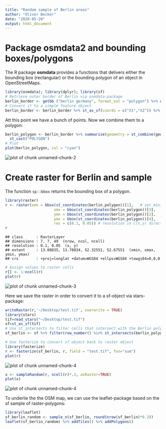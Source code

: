 ```yaml
---
title: "Random sample of Berlin areas"
author: "Oliver Becker"
date: "2020-05-20"
output: html_document
---
```




# Package osmdata2 and bounding boxes/polygons

The R package **osmdata** provides a functions that delivers either the bounding box (rectangular) or the bounding polygon of an object in OpenStreetMaps.


```r
library(osmdata); library(dplyr); library(sf)
# Retrieve outer border of Berlin via osmdata-package
berlin_border <- getbb ("berlin germany", format_out = "polygon") %>% data.frame()
# Convert it to a simple feature object
berlin_border <- berlin_border %>% st_as_sf(coords = c("X1","X2")) %>% st_set_crs(4326)
```

Att this point we have a bunch of points. Now we combine them to a polygon:

```r
berlin_polygon <- berlin_border %>% summarise(geometry = st_combine(geometry)) %>% 
  st_cast("POLYGON")
# Plot
plot(berlin_polygon, col = "cyan")
```

<img src="figure/unnamed-chunk-2-1.png" title="plot of chunk unnamed-chunk-2" alt="plot of chunk unnamed-chunk-2" style="display: block; margin: auto;" />

# Create raster for Berlin and sample

The function `sp::bbox` returns the bounding box of a polygon.


```r
library(raster)
r <- raster(xmn = bbox(st_coordinates(berlin_polygon))[1],   # set minimum x coordinate
                      xmx = bbox(st_coordinates(berlin_polygon))[3],    # set maximum x coordinate
                      ymn = bbox(st_coordinates(berlin_polygon))[2],     # set minimum y coordinate
                      ymx = bbox(st_coordinates(berlin_polygon))[4],     # set maximum y coordinate
                      res = c(0.1, 0.05)) # resolution in c(x,y) direction
r
```

```
## class      : RasterLayer 
## dimensions : 7, 7, 49  (nrow, ncol, ncell)
## resolution : 0.1, 0.05  (x, y)
## extent     : 13.08835, 13.78834, 52.32551, 52.67551  (xmin, xmax, ymin, ymax)
## crs        : +proj=longlat +datum=WGS84 +ellps=WGS84 +towgs84=0,0,0
```

```r
# Assign values to raster cells
r[] <- 1:ncell(r)
plot(r)
```

<img src="figure/unnamed-chunk-3-1.png" title="plot of chunk unnamed-chunk-3" alt="plot of chunk unnamed-chunk-3" style="display: block; margin: auto;" />

Here we save the raster in order to convert it to a sf-object via stars-package:

```r
writeRaster(r,'~/Desktop/test.tif', overwrite = TRUE)
library(stars)
tif=read_stars("~/Desktop/test.tif")
sf=st_as_sf(tif)
# Use st_intersects to filter cells that intersect with the Berlin polygon
sf_berlin <- sf %>% filter(row_number() %in% st_intersects(berlin_polygon, sf)[[1]])

# Use fasterize to convert sf object back to raster object
library(fasterize)
r <- fasterize(sf_berlin, r, field = "test.tif", fun="sum")
plot(r)
```

<img src="figure/unnamed-chunk-4-1.png" title="plot of chunk unnamed-chunk-4" alt="plot of chunk unnamed-chunk-4" style="display: block; margin: auto;" />

```r
x <- sampleRandom(r, ncell(r)*.3, asRaster=TRUE)
plot(x)
```

<img src="figure/unnamed-chunk-4-2.png" title="plot of chunk unnamed-chunk-4" alt="plot of chunk unnamed-chunk-4" style="display: block; margin: auto;" />

To underlie the the OSM map, we can use the leaflet-package based on the sf sample of raster-polygons:

```r
library(leaflet)
sf_berlin_random <- sample_n(sf_berlin, round(nrow(sf_berlin)*0.3))
leaflet(sf_berlin_random) %>% addTiles() %>% addPolygons()
```
